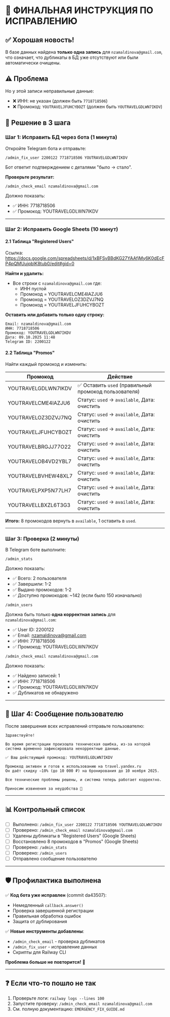 # 🎯 ФИНАЛЬНАЯ ИНСТРУКЦИЯ ПО ИСПРАВЛЕНИЮ

## ✅ Хорошая новость!

В базе данных найдена **только одна запись** для `nzamaldinova@gmail.com`, что означает, что дубликаты в БД уже отсутствуют или были автоматически очищены.

## ⚠️ Проблема

Но у этой записи неправильные данные:
- ❌ ИНН: не указан (должен быть `7718718506`)
- ❌ Промокод: `YOUTRAVELJFUHCYBOZT` (должен быть `YOUTRAVELGDLWN7IKDV`)

## 🔧 Решение в 3 шага

### Шаг 1: Исправить БД через бота (1 минута)

Откройте Telegram бота и отправьте:

```
/admin_fix_user 2200122 7718718506 YOUTRAVELGDLWN7IKDV
```

Бот ответит подтверждением с деталями "было → стало".

**Проверьте результат:**
```
/admin_check_email nzamaldinova@gmail.com
```

Должно показать:
- ✅ ИНН: 7718718506
- ✅ Промокод: YOUTRAVELGDLWN7IKDV

---

### Шаг 2: Исправить Google Sheets (10 минут)

#### 2.1 Таблица "Registered Users"

Ссылка: https://docs.google.com/spreadsheets/d/1xBFSvBBdKG27YAAfjMy6K0dEcFP4pQMUujpblK8tub0/edit#gid=0

**Найти и удалить:**
- Все строки с `nzamaldinova@gmail.com` где:
  - ИНН пустой
  - Промокод = YOUTRAVELCME4IAZJU6
  - Промокод = YOUTRAVELOZ3DZVJ7NQ
  - Промокод = YOUTRAVELJFUHCYBOZT

**Оставить или добавить только одну строку:**
```
Email: nzamaldinova@gmail.com
ИНН: 7718718506
Промокод: YOUTRAVELGDLWN7IKDV
Дата: 09.10.2025 11:48
Telegram ID: 2200122
```

#### 2.2 Таблица "Promos"

Найти каждый промокод и изменить:

| Промокод | Действие |
|----------|----------|
| YOUTRAVELGDLWN7IKDV | ✅ Оставить `used` (правильный промокод пользователя) |
| YOUTRAVELCME4IAZJU6 | Статус: `used` → `available`, Дата: очистить |
| YOUTRAVELOZ3DZVJ7NQ | Статус: `used` → `available`, Дата: очистить |
| YOUTRAVELJFUHCYBOZT | Статус: `used` → `available`, Дата: очистить |
| YOUTRAVELBRGJJ77O22 | Статус: `used` → `available`, Дата: очистить |
| YOUTRAVELOB4VD2YBL7 | Статус: `used` → `available`, Дата: очистить |
| YOUTRAVELBVHEW48XL7 | Статус: `used` → `available`, Дата: очистить |
| YOUTRAVELPXP5N77LH7 | Статус: `used` → `available`, Дата: очистить |
| YOUTRAVELLBXZL6T3G3 | Статус: `used` → `available`, Дата: очистить |

**Итого:** 8 промокодов вернуть в `available`, 1 оставить в `used`.

---

### Шаг 3: Проверка (2 минуты)

В Telegram боте выполните:

```
/admin_stats
```

Должно показать:
- ✅ Всего: 2 пользователя
- ✅ Завершили: 1-2
- ✅ Выдано промокодов: 1-2
- ✅ Доступно промокодов: ~142 (если было 150 изначально)

```
/admin_users
```

Должна быть только **одна корректная запись** для `nzamaldinova@gmail.com`:
- ✅ User ID: 2200122
- ✅ Email: nzamaldinova@gmail.com
- ✅ ИНН: 7718718506
- ✅ Промокод: YOUTRAVELGDLWN7IKDV

```
/admin_check_email nzamaldinova@gmail.com
```

Должно показать:
- ✅ Найдено записей: 1
- ✅ ИНН: 7718718506
- ✅ Промокод: YOUTRAVELGDLWN7IKDV
- ✅ Дубликатов не обнаружено

---

## 💬 Шаг 4: Сообщение пользователю

После завершения всех исправлений отправьте пользователю:

```
Здравствуйте!

Во время регистрации произошла техническая ошибка, из-за которой система временно зафиксировала некорректные данные.

✅ Ваш действующий промокод: YOUTRAVELGDLWN7IKDV

Промокод активен и готов к использованию на travel.yandex.ru
Он даёт скидку −10% (до 10 000 ₽) на бронирования до 10 ноября 2025.

Все технические проблемы решены, и система теперь работает корректно.

Приносим извинения за неудобства 🙏
```

---

## 📊 Контрольный список

- [ ] Выполнено: `/admin_fix_user 2200122 7718718506 YOUTRAVELGDLWN7IKDV`
- [ ] Проверено: `/admin_check_email nzamaldinova@gmail.com`
- [ ] Удалены дубликаты в "Registered Users" (Google Sheets)
- [ ] Восстановлено 8 промокодов в "Promos" (Google Sheets)
- [ ] Проверено: `/admin_stats`
- [ ] Проверено: `/admin_users`
- [ ] Отправлено сообщение пользователю

---

## 🛡️ Профилактика выполнена

✅ **Код бота уже исправлен** (commit da43507):
- Немедленный `callback.answer()`
- Проверка завершенной регистрации
- Правильная обработка ошибок
- Защита от дублирования

✅ **Новые инструменты добавлены**:
- `/admin_check_email` - проверка дубликатов
- `/admin_fix_user` - исправление данных
- Скрипты для Railway CLI

**Проблема больше не повторится!** 🎉

---

## ❓ Если что-то пошло не так

1. Проверьте логи: `railway logs --lines 100`
2. Запустите проверку: `/admin_check_email nzamaldinova@gmail.com`
3. См. полную документацию: `EMERGENCY_FIX_GUIDE.md`

